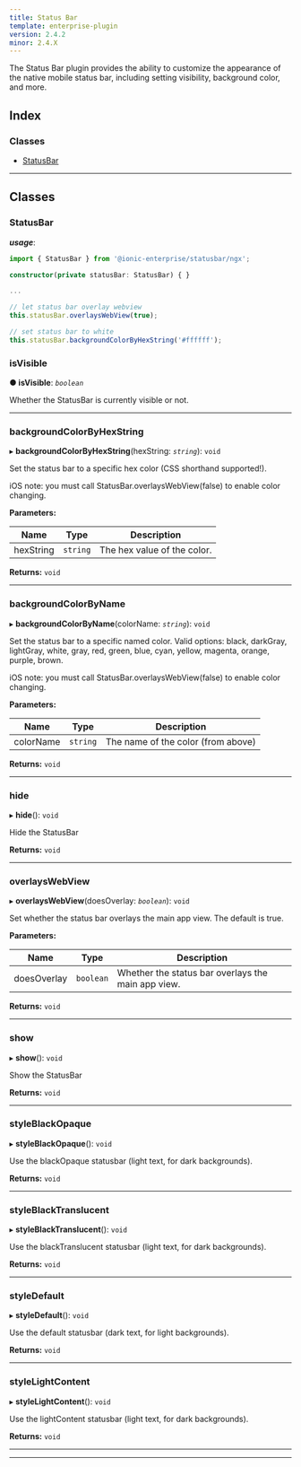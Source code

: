 ```yaml
---
title: Status Bar
template: enterprise-plugin
version: 2.4.2
minor: 2.4.X
---
```


The Status Bar plugin provides the ability to customize the appearance of the native mobile status bar, including setting visibility, background color, and more.

<native-ent-install plugin-id="statusbar" variables="" capacitor-slug="status-bar"></native-ent-install>

## Index

### Classes

* [StatusBar](#statusbar)

* * *

## Classes

<a id="statusbar"></a>

### StatusBar

***usage***:

```typescript
import { StatusBar } from '@ionic-enterprise/statusbar/ngx';

constructor(private statusBar: StatusBar) { }

...

// let status bar overlay webview
this.statusBar.overlaysWebView(true);

// set status bar to white
this.statusBar.backgroundColorByHexString('#ffffff');
```

<a id="statusbar.isvisible"></a>

### isVisible

**● isVisible**: *`boolean`*

Whether the StatusBar is currently visible or not.

* * *

<a id="statusbar.backgroundcolorbyhexstring"></a>

### backgroundColorByHexString

▸ **backgroundColorByHexString**(hexString: *`string`*): `void`

Set the status bar to a specific hex color (CSS shorthand supported!).

iOS note: you must call StatusBar.overlaysWebView(false) to enable color changing.

**Parameters:**

| Name      | Type     | Description                 |
| --------- | -------- | --------------------------- |
| hexString | `string` | The hex value of the color. |


**Returns:** `void`

* * *

<a id="statusbar.backgroundcolorbyname"></a>

### backgroundColorByName

▸ **backgroundColorByName**(colorName: *`string`*): `void`

Set the status bar to a specific named color. Valid options: black, darkGray, lightGray, white, gray, red, green, blue, cyan, yellow, magenta, orange, purple, brown.

iOS note: you must call StatusBar.overlaysWebView(false) to enable color changing.

**Parameters:**

| Name      | Type     | Description                        |
| --------- | -------- | ---------------------------------- |
| colorName | `string` | The name of the color (from above) |


**Returns:** `void`

* * *

<a id="statusbar.hide"></a>

### hide

▸ **hide**(): `void`

Hide the StatusBar

**Returns:** `void`

* * *

<a id="statusbar.overlayswebview"></a>

### overlaysWebView

▸ **overlaysWebView**(doesOverlay: *`boolean`*): `void`

Set whether the status bar overlays the main app view. The default is true.

**Parameters:**

| Name        | Type      | Description                                        |
| ----------- | --------- | -------------------------------------------------- |
| doesOverlay | `boolean` | Whether the status bar overlays the main app view. |


**Returns:** `void`

* * *

<a id="statusbar.show"></a>

### show

▸ **show**(): `void`

Show the StatusBar

**Returns:** `void`

* * *

<a id="statusbar.styleblackopaque"></a>

### styleBlackOpaque

▸ **styleBlackOpaque**(): `void`

Use the blackOpaque statusbar (light text, for dark backgrounds).

**Returns:** `void`

* * *

<a id="statusbar.styleblacktranslucent"></a>

### styleBlackTranslucent

▸ **styleBlackTranslucent**(): `void`

Use the blackTranslucent statusbar (light text, for dark backgrounds).

**Returns:** `void`

* * *

<a id="statusbar.styledefault"></a>

### styleDefault

▸ **styleDefault**(): `void`

Use the default statusbar (dark text, for light backgrounds).

**Returns:** `void`

* * *

<a id="statusbar.stylelightcontent"></a>

### styleLightContent

▸ **styleLightContent**(): `void`

Use the lightContent statusbar (light text, for dark backgrounds).

**Returns:** `void`

* * *

* * *